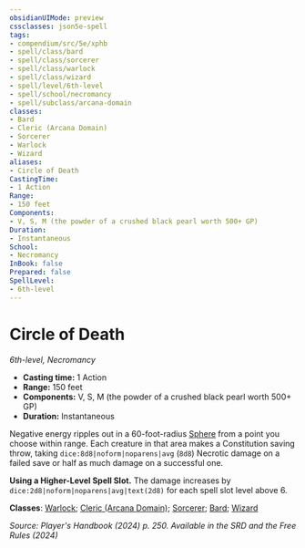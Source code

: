 ```yaml
---
obsidianUIMode: preview
cssclasses: json5e-spell
tags:
- compendium/src/5e/xphb
- spell/class/bard
- spell/class/sorcerer
- spell/class/warlock
- spell/class/wizard
- spell/level/6th-level
- spell/school/necromancy
- spell/subclass/arcana-domain
classes:
- Bard
- Cleric (Arcana Domain)
- Sorcerer
- Warlock
- Wizard
aliases:
- Circle of Death
CastingTime: 
- 1 Action
Range:
- 150 feet
Components:
- V, S, M (the powder of a crushed black pearl worth 500+ GP)
Duration:
- Instantaneous
School:
- Necromancy
InBook: false
Prepared: false
SpellLevel:
- 6th-level
---
```

# Circle of Death
*6th-level, Necromancy*  


- **Casting time:** 1 Action
- **Range:** 150 feet
- **Components:** V, S, M (the powder of a crushed black pearl worth 500+ GP)
- **Duration:** Instantaneous

Negative energy ripples out in a 60-foot-radius [Sphere](/3-Mechanics/CLI/variant-rules/sphere-area-of-effect-xphb.md) from a point you choose within range. Each creature in that area makes a Constitution saving throw, taking `dice:8d8|noform|noparens|avg` (`8d8`) Necrotic damage on a failed save or half as much damage on a successful one.

**Using a Higher-Level Spell Slot.** The damage increases by `dice:2d8|noform|noparens|avg|text(2d8)` for each spell slot level above 6.

**Classes**: [Warlock](/3-Mechanics/CLI/lists/list-spells-classes-warlock.md); [Cleric (Arcana Domain)](/3-Mechanics/CLI/lists/list-spells-classes-arcana-domain-scag.md "subclass=SCAG;class=XPHB"); [Sorcerer](/3-Mechanics/CLI/lists/list-spells-classes-sorcerer.md); [Bard](/3-Mechanics/CLI/lists/list-spells-classes-bard.md); [Wizard](/3-Mechanics/CLI/lists/list-spells-classes-wizard.md)

*Source: Player's Handbook (2024) p. 250. Available in the <span title='Systems Reference Document (5.2)'>SRD</span> and the Free Rules (2024)*